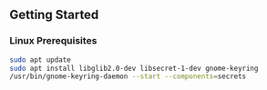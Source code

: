 ## Getting Started

### Linux Prerequisites

```bash
sudo apt update
sudo apt install libglib2.0-dev libsecret-1-dev gnome-keyring
/usr/bin/gnome-keyring-daemon --start --components=secrets
```

